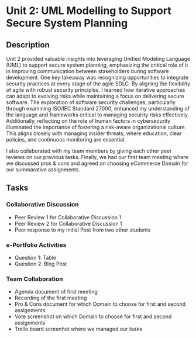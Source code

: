 # Unit 2: UML Modelling to Support Secure System Planning
## Description

Unit 2 provided valuable insights into leveraging Unified Modeling Language (UML) to support secure system planning, emphasizing the critical role of it in improving communication between stakeholders during software development. One key takeaway was recognizing opportunities to integrate security practices at every stage of the agile SDLC. By aligning the flexibility of agile with robust security principles, I learned how iterative approaches can adapt to evolving risks while maintaining a focus on delivering secure software. The exploration of software security challenges, particularly through examining ISO/IEC Standard 27000, enhanced my understanding of the language and frameworks critical to managing security risks effectively. Additionally, reflecting on the role of human factors in cybersecurity illuminated the importance of fostering a risk-aware organizational culture. This aligns closely with managing insider threats, where education, clear policies, and continuous monitoring are essential. 

I also collaborated with my team members by giving each other peer reviews on our previous tasks. Finally, we had our first team meeting where we discussed pros & cons and agreed on choosing eCommerce Domain for our summarative assignments.


## Tasks


### Collaborative Discussion

+ Peer Review 1 for Collaborative Discussion 1
+ Peer Review 2 for Collaborative Discussion 1
+ Peer response to my Initial Post from two other students
  

### e-Portfolio Activities

+ Question 1: Table
+ Question 2: Blog Post


### Team Collaboration

+ Agenda document of first meeting
+ Recording of the first meeting
+ Pro & Cons document for which Domain to choose for first and second assignments
+ Vote screenshot on which Domain to choose for first and second assignments
+ Trello board screenhot where we managed our tasks
  


